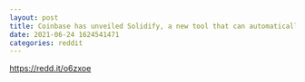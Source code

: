 ```yaml
--- 
layout: post 
title: Coinbase has unveiled Solidify, a new tool that can automatically audit smart contracts built on Ethereum that use Solidity 
date: 2021-06-24 1624541471 
categories: reddit 
--- 
```

https://redd.it/o6zxoe